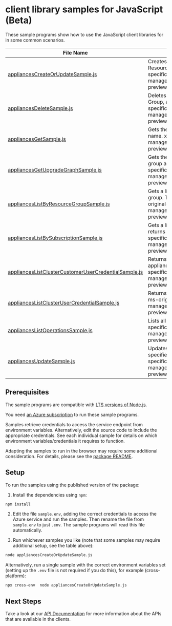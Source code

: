 # client library samples for JavaScript (Beta)

These sample programs show how to use the JavaScript client libraries for in some common scenarios.

| **File Name**                                                                                             | **Description**                                                                                                                                                                                                                                                                                         |
| --------------------------------------------------------------------------------------------------------- | ------------------------------------------------------------------------------------------------------------------------------------------------------------------------------------------------------------------------------------------------------------------------------------------------------- |
| [appliancesCreateOrUpdateSample.js][appliancescreateorupdatesample]                                       | Creates or updates an Appliance in the specified Subscription and Resource Group. x-ms-original-file: specification/resourceconnector/resource-manager/Microsoft.ResourceConnector/preview/2022-04-15-preview/examples/AppliancesCreate_Update.json                                                     |
| [appliancesDeleteSample.js][appliancesdeletesample]                                                       | Deletes an Appliance with the specified Resource Name, Resource Group, and Subscription Id. x-ms-original-file: specification/resourceconnector/resource-manager/Microsoft.ResourceConnector/preview/2022-04-15-preview/examples/AppliancesDelete.json                                                  |
| [appliancesGetSample.js][appliancesgetsample]                                                             | Gets the details of an Appliance with a specified resource group and name. x-ms-original-file: specification/resourceconnector/resource-manager/Microsoft.ResourceConnector/preview/2022-04-15-preview/examples/AppliancesGet.json                                                                      |
| [appliancesGetUpgradeGraphSample.js][appliancesgetupgradegraphsample]                                     | Gets the upgrade graph of an Appliance with a specified resource group and name and specific release train. x-ms-original-file: specification/resourceconnector/resource-manager/Microsoft.ResourceConnector/preview/2022-04-15-preview/examples/UpgradeGraph.json                                      |
| [appliancesListByResourceGroupSample.js][applianceslistbyresourcegroupsample]                             | Gets a list of Appliances in the specified subscription and resource group. The operation returns properties of each Appliance. x-ms-original-file: specification/resourceconnector/resource-manager/Microsoft.ResourceConnector/preview/2022-04-15-preview/examples/AppliancesListByResourceGroup.json |
| [appliancesListBySubscriptionSample.js][applianceslistbysubscriptionsample]                               | Gets a list of Appliances in the specified subscription. The operation returns properties of each Appliance x-ms-original-file: specification/resourceconnector/resource-manager/Microsoft.ResourceConnector/preview/2022-04-15-preview/examples/AppliancesListBySubscription.json                      |
| [appliancesListClusterCustomerUserCredentialSample.js][applianceslistclustercustomerusercredentialsample] | Returns the cluster customer user credentials for the dedicated appliance. x-ms-original-file: specification/resourceconnector/resource-manager/Microsoft.ResourceConnector/preview/2022-04-15-preview/examples/AppliancesListClusterCustomerUserCredential.json                                        |
| [appliancesListClusterUserCredentialSample.js][applianceslistclusterusercredentialsample]                 | Returns the cluster user credentials for the dedicated appliance. x-ms-original-file: specification/resourceconnector/resource-manager/Microsoft.ResourceConnector/preview/2022-04-15-preview/examples/AppliancesListClusterUserCredential.json                                                         |
| [appliancesListOperationsSample.js][applianceslistoperationssample]                                       | Lists all available Appliances operations. x-ms-original-file: specification/resourceconnector/resource-manager/Microsoft.ResourceConnector/preview/2022-04-15-preview/examples/AppliancesListOperations.json                                                                                           |
| [appliancesUpdateSample.js][appliancesupdatesample]                                                       | Updates an Appliance with the specified Resource Name in the specified Resource Group and Subscription. x-ms-original-file: specification/resourceconnector/resource-manager/Microsoft.ResourceConnector/preview/2022-04-15-preview/examples/AppliancesPatch.json                                       |

## Prerequisites

The sample programs are compatible with [LTS versions of Node.js](https://nodejs.org/about/releases/).

You need [an Azure subscription][freesub] to run these sample programs.

Samples retrieve credentials to access the service endpoint from environment variables. Alternatively, edit the source code to include the appropriate credentials. See each individual sample for details on which environment variables/credentials it requires to function.

Adapting the samples to run in the browser may require some additional consideration. For details, please see the [package README][package].

## Setup

To run the samples using the published version of the package:

1. Install the dependencies using `npm`:

```bash
npm install
```

2. Edit the file `sample.env`, adding the correct credentials to access the Azure service and run the samples. Then rename the file from `sample.env` to just `.env`. The sample programs will read this file automatically.

3. Run whichever samples you like (note that some samples may require additional setup, see the table above):

```bash
node appliancesCreateOrUpdateSample.js
```

Alternatively, run a single sample with the correct environment variables set (setting up the `.env` file is not required if you do this), for example (cross-platform):

```bash
npx cross-env  node appliancesCreateOrUpdateSample.js
```

## Next Steps

Take a look at our [API Documentation][apiref] for more information about the APIs that are available in the clients.

[appliancescreateorupdatesample]: https://github.com/Azure/azure-sdk-for-js/blob/main/sdk/resourceconnector/arm-resourceconnector/samples/v1-beta/javascript/appliancesCreateOrUpdateSample.js
[appliancesdeletesample]: https://github.com/Azure/azure-sdk-for-js/blob/main/sdk/resourceconnector/arm-resourceconnector/samples/v1-beta/javascript/appliancesDeleteSample.js
[appliancesgetsample]: https://github.com/Azure/azure-sdk-for-js/blob/main/sdk/resourceconnector/arm-resourceconnector/samples/v1-beta/javascript/appliancesGetSample.js
[appliancesgetupgradegraphsample]: https://github.com/Azure/azure-sdk-for-js/blob/main/sdk/resourceconnector/arm-resourceconnector/samples/v1-beta/javascript/appliancesGetUpgradeGraphSample.js
[applianceslistbyresourcegroupsample]: https://github.com/Azure/azure-sdk-for-js/blob/main/sdk/resourceconnector/arm-resourceconnector/samples/v1-beta/javascript/appliancesListByResourceGroupSample.js
[applianceslistbysubscriptionsample]: https://github.com/Azure/azure-sdk-for-js/blob/main/sdk/resourceconnector/arm-resourceconnector/samples/v1-beta/javascript/appliancesListBySubscriptionSample.js
[applianceslistclustercustomerusercredentialsample]: https://github.com/Azure/azure-sdk-for-js/blob/main/sdk/resourceconnector/arm-resourceconnector/samples/v1-beta/javascript/appliancesListClusterCustomerUserCredentialSample.js
[applianceslistclusterusercredentialsample]: https://github.com/Azure/azure-sdk-for-js/blob/main/sdk/resourceconnector/arm-resourceconnector/samples/v1-beta/javascript/appliancesListClusterUserCredentialSample.js
[applianceslistoperationssample]: https://github.com/Azure/azure-sdk-for-js/blob/main/sdk/resourceconnector/arm-resourceconnector/samples/v1-beta/javascript/appliancesListOperationsSample.js
[appliancesupdatesample]: https://github.com/Azure/azure-sdk-for-js/blob/main/sdk/resourceconnector/arm-resourceconnector/samples/v1-beta/javascript/appliancesUpdateSample.js
[apiref]: https://docs.microsoft.com/javascript/api/@azure/arm-resourceconnector?view=azure-node-preview
[freesub]: https://azure.microsoft.com/free/
[package]: https://github.com/Azure/azure-sdk-for-js/tree/main/sdk/resourceconnector/arm-resourceconnector/README.md
